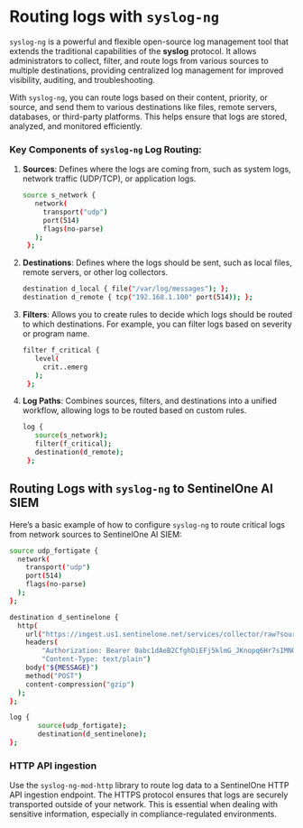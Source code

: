 # Routing logs with `syslog-ng` 

`syslog-ng` is a powerful and flexible open-source log management tool that extends the traditional capabilities of the **syslog** protocol. It allows administrators to collect, filter, and route logs from various sources to multiple destinations, providing centralized log management for improved visibility, auditing, and troubleshooting.

With `syslog-ng`, you can route logs based on their content, priority, or source, and send them to various destinations like files, remote servers, databases, or third-party platforms. This helps ensure that logs are stored, analyzed, and monitored efficiently.

### Key Components of `syslog-ng` Log Routing:
1. **Sources**: Defines where the logs are coming from, such as system logs, network traffic (UDP/TCP), or application logs.
   ```bash
   source s_network {
      network(
        transport("udp")
        port(514)
        flags(no-parse)
      );
    };
   ```

2. **Destinations**: Defines where the logs should be sent, such as local files, remote servers, or other log collectors.
   ```bash
   destination d_local { file("/var/log/messages"); };
   destination d_remote { tcp("192.168.1.100" port(514)); };
   ```

3. **Filters**: Allows you to create rules to decide which logs should be routed to which destinations. For example, you can filter logs based on severity or program name.
   ```bash
   filter f_critical { 
      level(
        crit..emerg
      ); 
    };
   ```

4. **Log Paths**: Combines sources, filters, and destinations into a unified workflow, allowing logs to be routed based on custom rules.
   ```bash
   log { 
      source(s_network); 
      filter(f_critical); 
      destination(d_remote); 
    };
   ```

## Routing Logs with `syslog-ng` to SentinelOne AI SIEM

Here’s a basic example of how to configure `syslog-ng` to route critical logs from network sources to SentinelOne AI SIEM:

```bash
source udp_fortigate {
  network(
    transport("udp")
    port(514)
    flags(no-parse)
  );
};

destination d_sentinelone {
  http(
    url("https://ingest.us1.sentinelone.net/services/collector/raw?sourcetype=syslog")
    headers(
        "Authorization: Bearer 0abc1dAeB2CfghDiEFj5klmG_JKnopq6Hr7sIMNOtPv8==", 
        "Content-Type: text/plain")
    body("${MESSAGE}")
    method("POST")
    content-compression("gzip")
  );
};

log {
       source(udp_fortigate);
       destination(d_sentinelone);
};
```
### HTTP API ingestion

Use the `syslog-ng-mod-http` library to route log data to a SentinelOne HTTP API ingestion endpoint. The HTTPS protocol ensures that logs are securely transported outside of your network. This is essential when dealing with sensitive information, especially in compliance-regulated environments.